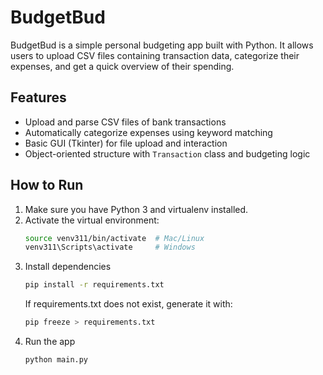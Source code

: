 # BudgetBud

BudgetBud is a simple personal budgeting app built with Python. It allows users to upload CSV files containing transaction data, categorize their expenses, and get a quick overview of their spending.

## Features

- Upload and parse CSV files of bank transactions
- Automatically categorize expenses using keyword matching
- Basic GUI (Tkinter) for file upload and interaction
- Object-oriented structure with `Transaction` class and budgeting logic

## How to Run

1. Make sure you have Python 3 and virtualenv installed.
2. Activate the virtual environment:
   ```bash
   source venv311/bin/activate  # Mac/Linux
   venv311\Scripts\activate     # Windows
3. Install dependencies
   ```bash
   pip install -r requirements.txt
   ```
   If requirements.txt does not exist, generate it with:
   ```bash
   pip freeze > requirements.txt
4. Run the app
   ```bash
   python main.py

